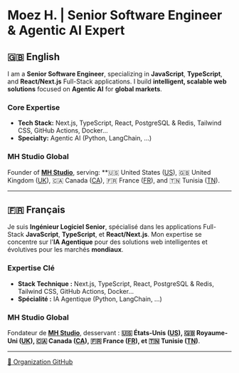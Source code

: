 # Moez H. | Senior Software Engineer & Agentic AI Expert

## 🇬🇧 English

I am a **Senior Software Engineer**, specializing in **JavaScript**, **TypeScript**, and **React/Next.js** Full-Stack applications. I build **intelligent, scalable web solutions** focused on **Agentic AI** for **global markets**.

### Core Expertise
* **Tech Stack:** Next.js, TypeScript, React, PostgreSQL & Redis, Tailwind CSS, GitHub Actions, Docker...
* **Specialty:** Agentic AI (Python, LangChain, ...)

### MH Studio Global
Founder of **[MH Studio](https://moezh.com/en)**, serving: **🇺🇸 United States ([US](https://us.moezh.com/en)), 🇬🇧 United Kingdom ([UK](https://uk.moezh.com/en)), 🇨🇦 Canada ([CA](https://ca.moezh.com/en)), 🇫🇷 France ([FR](https://fr.moezh.com/en)), and 🇹🇳 Tunisia ([TN](https://tn.moezh.com/en)).

---

## 🇫🇷 Français

Je suis **Ingénieur Logiciel Senior**, spécialisé dans les applications Full-Stack **JavaScript**, **TypeScript**, et **React/Next.js**. Mon expertise se concentre sur l'**IA Agentique** pour des solutions web intelligentes et évolutives pour les marchés **mondiaux**.

### Expertise Clé
* **Stack Technique :** Next.js, TypeScript, React, PostgreSQL & Redis, Tailwind CSS, GitHub Actions, Docker...
* **Spécialité :** IA Agentique (Python, LangChain, ...)

### MH Studio Global
Fondateur de **[MH Studio](https://moezh.com/fr)**, desservant : **🇺🇸 États-Unis ([US](https://us.moezh.com/fr)), 🇬🇧 Royaume-Uni ([UK](https://uk.moezh.com/fr)), 🇨🇦 Canada ([CA](https://ca.moezh.com/fr)), 🇫🇷 France ([FR](https://fr.moezh.com/fr)), et 🇹🇳 Tunisie ([TN](https://tn.moezh.com/fr))**.

---

[💼 Organization GitHub](https://github.com/mh-studio-global)
